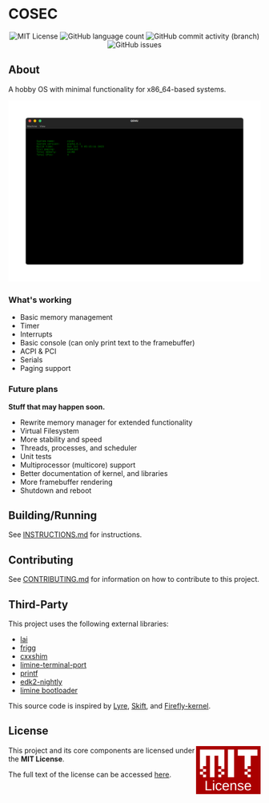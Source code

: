 # COSEC

<div align="center">
<img src="https://img.shields.io/github/license/my-bad-2/cosec?style=for-the-badge" alt="MIT License">
<img alt="GitHub language count" src="https://img.shields.io/github/languages/top/my-bad-2/cosec?style=for-the-badge">
<img alt="GitHub commit activity (branch)" src="https://img.shields.io/github/commit-activity/t/my-bad-2/cosec/main?style=for-the-badge">
<img alt="GitHub issues" src="https://img.shields.io/github/issues/my-bad-2/cosec?style=for-the-badge">
</div>

## About
A hobby OS with minimal functionality for x86_64-based systems.

![QEMU Screen](docs/assets/Screenshot1.png)

### What's working
* Basic memory management
* Timer
* Interrupts
* Basic console (can only print text to the framebuffer)
* ACPI & PCI
* Serials
* Paging support

### Future plans
**Stuff that may happen soon.**
* Rewrite memory manager for extended functionality
* Virtual Filesystem
* More stability and speed
* Threads, processes, and scheduler
* Unit tests
* Multiprocessor (multicore) support
* Better documentation of kernel, and libraries
* More framebuffer rendering
* Shutdown and reboot

## Building/Running
See [INSTRUCTIONS.md](INSTRUCTIONS.md) for instructions.

## Contributing
See [CONTRIBUTING.md](CONTRIBUTING.md) for information on how to contribute to this project.

## Third-Party

This project uses the following external libraries:
* [lai](https://github.com/managarm/lai)
* [frigg](https://github.com/managarm/frigg)
* [cxxshim](https://github.com/managarm/cxxshim)
* [limine-terminal-port](https://github.com/V01D-NULL/limine-terminal-port)
* [printf](https://github.com/eyalroz/printf)
* [edk2-nightly](https://github.com/retrage/edk2-nightly)
* [limine bootloader](https://github.com/limine-bootloader/limine)

This source code is inspired by [Lyre](https://github.com/Lyre-OS/Lyre), [Skift](https://github.com/skift-org/skift), and [Firefly-kernel](https://github.com/FireflyOS/Firefly-Kernel).

## License
<a href="https://opensource.org/licenses/MIT">
<img align="right" height="96" alt="MIT License" src="docs/assets/mit.svg">
</a>

This project and its core components are licensed under the **MIT License**.

The full text of the license can be accessed [here](LICENSE).
